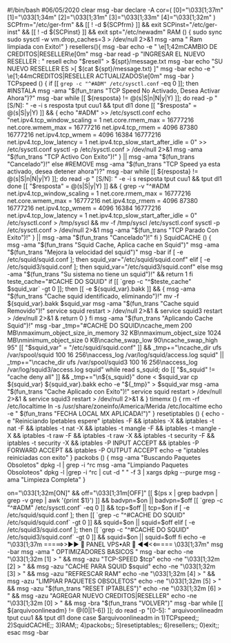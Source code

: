 #!/bin/bash
#06/05/2020
clear
msg -bar
declare -A cor=( [0]="\033[1;37m" [1]="\033[1;34m" [2]="\033[1;31m" [3]="\033[1;33m" [4]="\033[1;32m" )
SCPfrm="/etc/ger-frm" && [[ ! -d ${SCPfrm} ]] && exit
SCPinst="/etc/ger-inst" && [[ ! -d ${SCPinst} ]] && exit
spt="/etc/newadm"
RAM () {
sudo sync
sudo sysctl -w vm.drop_caches=3 > /dev/null 2>&1
msg -ama "   Ram limpiada con Exito!"
}
resellers(){
msg -bar
echo -e "	\e[1;42mCAMBIO DE CREDITOS|RESELLER\e[0m"
msg -bar
read -p "INGRESAR EL NUEVO RESELLER : " resell
echo "$resell" > ${spt}/message.txt
msg -bar
echo "SU NUEVO RESELLER ES >[ $(cat ${spt}/message.txt) ]"
msg -bar
echo -e " \e[1;44mCREDITOS|RESELLER ACTUALIZADOS\e[0m"
msg -bar
}
TCPspeed () {
if [[ `grep -c "^#ADM" /etc/sysctl.conf` -eq 0 ]]; then
#INSTALA
msg -ama "$(fun_trans "TCP Speed No Activado, Desea Activar Ahora")?"
msg -bar
while [[ ${resposta} != @(s|S|n|N|y|Y) ]]; do
read -p " [S/N]: " -e -i s resposta
tput cuu1 && tput dl1
done
[[ "$resposta" = @(s|S|y|Y) ]] && {
echo "#ADM" >> /etc/sysctl.conf
echo "net.ipv4.tcp_window_scaling = 1
net.core.rmem_max = 16777216
net.core.wmem_max = 16777216
net.ipv4.tcp_rmem = 4096 87380 16777216
net.ipv4.tcp_wmem = 4096 16384 16777216
net.ipv4.tcp_low_latency = 1
net.ipv4.tcp_slow_start_after_idle = 0" >> /etc/sysctl.conf
sysctl -p /etc/sysctl.conf > /dev/null 2>&1
msg -ama "$(fun_trans "TCP Activo Con Exito")!"
} || msg -ama "$(fun_trans "Cancelado")!"
 else
#REMOVE
msg -ama "$(fun_trans "TCP Speed ya esta activado, desea detener ahora")?"
msg -bar
while [[ ${resposta} != @(s|S|n|N|y|Y) ]]; do
read -p " [S/N]: " -e -i s resposta
tput cuu1 && tput dl1
done
[[ "$resposta" = @(s|S|y|Y) ]] && {
grep -v "^#ADM
net.ipv4.tcp_window_scaling = 1
net.core.rmem_max = 16777216
net.core.wmem_max = 16777216
net.ipv4.tcp_rmem = 4096 87380 16777216
net.ipv4.tcp_wmem = 4096 16384 16777216
net.ipv4.tcp_low_latency = 1
net.ipv4.tcp_slow_start_after_idle = 0" /etc/sysctl.conf > /tmp/syscl && mv -f /tmp/syscl /etc/sysctl.conf
sysctl -p /etc/sysctl.conf > /dev/null 2>&1
msg -ama "$(fun_trans "TCP Parado Con Exito")!"
} || msg -ama "$(fun_trans "Cancelado")!"
fi
}
SquidCACHE () {
msg -ama "$(fun_trans "Squid Cache, Aplica cache en Squid")"
msg -ama "$(fun_trans "Mejora la velocidad del squid")"
msg -bar
if [ -e /etc/squid/squid.conf ]; then
squid_var="/etc/squid/squid.conf"
elif [ -e /etc/squid3/squid.conf ]; then
squid_var="/etc/squid3/squid.conf"
else
msg -ama "$(fun_trans "Su sistema no tiene un squid")!" && return 1
fi
teste_cache="#CACHE DO SQUID"
if [[ `grep -c "^$teste_cache" $squid_var` -gt 0 ]]; then
  [[ -e ${squid_var}.bakk ]] && {
  msg -ama "$(fun_trans "Cache squid identificado, eliminando")!"
  mv -f ${squid_var}.bakk $squid_var
  msg -ama "$(fun_trans "Cache squid Removido")!"
  service squid restart > /dev/null 2>&1 &
  service squid3 restart > /dev/null 2>&1 &
  return 0
  }
fi
msg -ama "$(fun_trans "Aplicando Cache Squid")!"
msg -bar
_tmp="#CACHE DO SQUID\ncache_mem 200 MB\nmaximum_object_size_in_memory 32 KB\nmaximum_object_size 1024 MB\nminimum_object_size 0 KB\ncache_swap_low 90\ncache_swap_high 95"
[[ "$squid_var" = "/etc/squid/squid.conf" ]] && _tmp+="\ncache_dir ufs /var/spool/squid 100 16 256\naccess_log /var/log/squid/access.log squid" || _tmp+="\ncache_dir ufs /var/spool/squid3 100 16 256\naccess_log /var/log/squid3/access.log squid"
while read s_squid; do
[[ "$s_squid" != "cache deny all" ]] && _tmp+="\n${s_squid}"
done < $squid_var
cp ${squid_var} ${squid_var}.bakk
echo -e "${_tmp}" > $squid_var
msg -ama "$(fun_trans "Cache Aplicado con Exito")!"
service squid restart > /dev/null 2>&1 &
service squid3 restart > /dev/null 2>&1 &
}
timemx () {
rm -rf /etc/localtime
ln -s /usr/share/zoneinfo/America/Merida /etc/localtime
echo -e " $(fun_trans "FECHA LOCAL MX APLICADA!")"
}
resetiptables () {
echo -e "Reiniciando Ipetables espere"
iptables -F && iptables -X && iptables -t nat -F && iptables -t nat -X && iptables -t mangle -F && iptables -t mangle -X && iptables -t raw -F && iptables -t raw -X && iptables -t security -F && iptables -t security -X && iptables -P INPUT ACCEPT && iptables -P FORWARD ACCEPT && iptables -P OUTPUT ACCEPT
echo -e "iptables reiniciadas con exito"
}
packobs () {
msg -ama "Buscando Paquetes Obsoletos"
dpkg -l | grep -i ^rc
msg -ama "Limpiando Paquetes Obsoloteos"
dpkg -l |grep -i ^rc | cut -d " " -f 3 | xargs dpkg --purge
msg -ama "Limpieza Completa"
}


on="\033[1;32m[ON]" && off="\033[1;31m[OFF]"
[[ $(ps x | grep badvpn | grep -v grep | awk '{print $1}') ]] && badvpn=$on || badvpn=$off
[[ `grep -c "^#ADM" /etc/sysctl.conf` -eq 0 ]] && tcp=$off || tcp=$on
if [ -e /etc/squid/squid.conf ]; then
[[ `grep -c "^#CACHE DO SQUID" /etc/squid/squid.conf` -gt 0 ]] && squid=$on || squid=$off
elif [ -e /etc/squid3/squid.conf ]; then
[[ `grep -c "^#CACHE DO SQUID" /etc/squid3/squid.conf` -gt 0 ]] && squid=$on || squid=$off
fi
echo -e "\033[1;37m       =====>>►► 🐲 PANEL VPS•AR 🐲 ◄◄<<=====       \033[1;37m"
msg -bar
msg -ama "                OPTIMIZADORES BASICOS "
msg -bar
echo -ne "\033[1;32m [1] > " && msg -azu "TCP-SPEED $tcp"
echo -ne "\033[1;32m [2] > " && msg -azu "CACHE PARA SQUID $squid"
echo -ne "\033[1;32m [3] > " && msg -azu "REFRESCAR RAM"
echo -ne "\033[1;32m [4] > " && msg -azu "LIMPIAR PAQUETES  OBSOLETOS"
echo -ne "\033[1;32m [5] > " && msg -azu "$(fun_trans "RESET IPTABLES")"
echo -ne "\033[1;32m [6] > " && msg -azu "AGREGAR NUEVO CREDITOS|RESELLER"
echo -ne "\033[1;32m [0] > " && msg -bra "$(fun_trans "VOLVER")"
msg -bar
while [[ ${arquivoonlineadm} != @(0|[1-6]) ]]; do
read -p "[0-5]: " arquivoonlineadm
tput cuu1 && tput dl1
done
case $arquivoonlineadm in
1)TCPspeed;;
2)SquidCACHE;;
3)RAM;;
4)packobs;;
5)resetiptables;;
6)resellers;;
0)exit;;
esac
msg -bar

